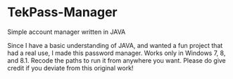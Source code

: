 TekPass-Manager
===============

Simple account manager written in JAVA

Since I have a basic understanding of JAVA, and wanted a fun project that had a real use, I made this password manager.
Works only in Windows 7, 8, and 8.1.
Recode the paths to run it from anywhere you want.
Please do give credit if you deviate from this original work!
